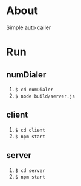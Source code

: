 # About
Simple auto caller

# Run
## numDialer
1) `$ cd numDialer`
2) `$ node build/server.js`

## client
1) `$ cd client`
2) `$ npm start`

## server
1) `$ cd server`
2) `$ npm start`
